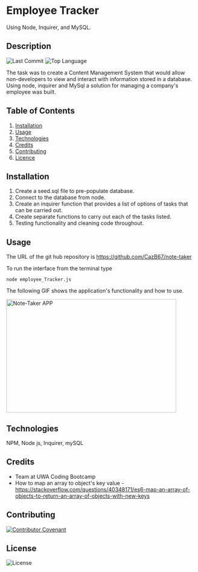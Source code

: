 # Employee Tracker
Using Node, Inquirer, and MySQL.

## Description 
![Last Commit](https://img.shields.io/github/last-commit/cazb67/note-taker) ![Top Language](https://img.shields.io/github/languages/top/cazb67/note-taker)

The task was to create a Content Management System that would allow non-developers to view and interact with information stored in a database. Using node, inquirer and MySql a solution for managing a company's employee was built.


## Table of Contents
1. [Installation](#Installation)
2. [Usage](#Usage)
3. [Technologies](#Technologies)
4. [Credits](#Credits)
5. [Contributing](#Contributing)
6. [Licence](#License)

## Installation
1. Create a seed.sql file to pre-populate database.
2. Connect to the database from node.
3. Create an inquirer function that provides a list of options of tasks that can be carried out.
4. Create separate functions to carry out each of the tasks listed.
5. Testing functionality and cleaning code throughout.

## Usage
The URL of the git hub repository is https://github.com/CazB67/note-taker

To run the interface from the terminal type 

`node employee_Tracker.js`


The following GIF shows the application's functionality and how to use. 

<img src="note-taker.gif" width="450" height="300" title="Note-Taker APP">

## Technologies
NPM, Node js, Inquirer, mySQL

## Credits
- Team at UWA Coding Bootcamp
- How to map an array to object's key value - https://stackoverflow.com/questions/40348171/es6-map-an-array-of-objects-to-return-an-array-of-objects-with-new-keys

## Contributing
[![Contributor Covenant](https://img.shields.io/badge/Contributor%20Covenant-v2.0%20adopted-ff69b4.svg)](code_of_conduct.md)

## License
![License](https://img.shields.io/github/license/cazb67/employee-summary)  
